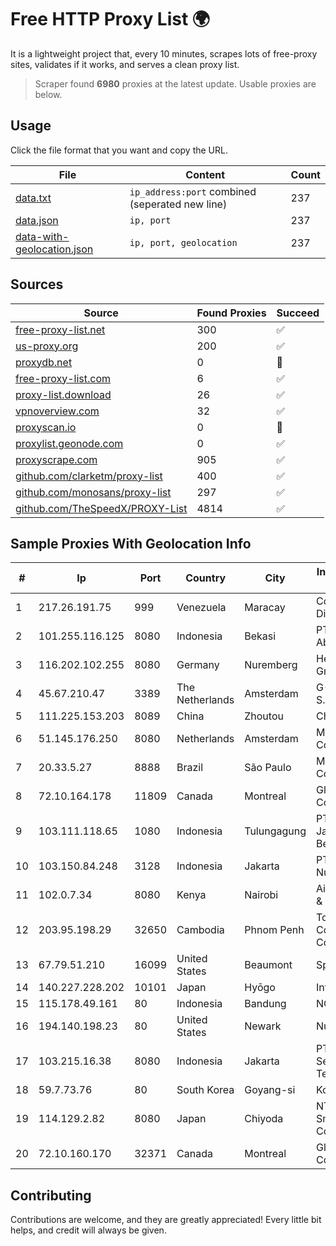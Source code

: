 
# Free HTTP Proxy List 🌍

It is a lightweight project that, every 10 minutes, scrapes lots of free-proxy sites, validates if it works, and serves a clean proxy list.


> Scraper found **6980** proxies at the latest update. Usable proxies are below.

## Usage

Click the file format that you want and copy the URL.


|File|Content|Count|
|----|-------|-----|
|[data.txt](https://raw.githubusercontent.com/themiralay/Proxy-List-World/master/data.txt)|`ip_address:port` combined (seperated new line)|237|
|[data.json](https://raw.githubusercontent.com/themiralay/Proxy-List-World/master/data.json)|`ip, port`|237|
|[data-with-geolocation.json](https://raw.githubusercontent.com/themiralay/Proxy-List-World/master/data-with-geolocation.json)|`ip, port, geolocation`|237|

## Sources

|Source|Found Proxies|Succeed|
|------|-------------|-------|
|[free-proxy-list.net](https://free-proxy-list.net)|300|✅|
|[us-proxy.org](https://www.us-proxy.org)|200|✅|
|[proxydb.net](http://proxydb.net)|0|🚫|
|[free-proxy-list.com](https://free-proxy-list.com/?page=&port=&type%5B%5D=http&type%5B%5D=https&up_time=0&search=Search)|6|✅|
|[proxy-list.download](https://www.proxy-list.download/HTTP)|26|✅|
|[vpnoverview.com](https://vpnoverview.com/privacy/anonymous-browsing/free-proxy-servers)|32|✅|
|[proxyscan.io](https://www.proxyscan.io)|0|🚫|
|[proxylist.geonode.com](https://proxylist.geonode.com/api/proxy-list?limit=300&page=1&sort_by=lastChecked&sort_type=desc&protocols=http,https)|0|✅|
|[proxyscrape.com](https://api.proxyscrape.com/v2/?request=displayproxies&protocol=http&timeout=10000&country=all&ssl=all&anonymity=all)|905|✅|
|[github.com/clarketm/proxy-list](https://raw.githubusercontent.com/clarketm/proxy-list/master/proxy-list-raw.txt)|400|✅|
|[github.com/monosans/proxy-list](https://raw.githubusercontent.com/monosans/proxy-list/main/proxies/http.txt)|297|✅|
|[github.com/TheSpeedX/PROXY-List](https://raw.githubusercontent.com/TheSpeedX/PROXY-List/master/http.txt)|4814|✅|


## Sample Proxies With Geolocation Info

|#|Ip|Port|Country|City|Internet Service Provider|
|-|--|----|-------|----|-------------------------|
|1|217.26.191.75|999|Venezuela|Maracay|Corporacion Digitel C.A.|
|2|101.255.116.125|8080|Indonesia|Bekasi|PT Remala Abadi|
|3|116.202.102.255|8080|Germany|Nuremberg|Hetzner Online GmbH|
|4|45.67.210.47|3389|The Netherlands|Amsterdam|G-Core Labs S.A.|
|5|111.225.153.203|8089|China|Zhoutou|China Telecom|
|6|51.145.176.250|8080|Netherlands|Amsterdam|Microsoft Corporation|
|7|20.33.5.27|8888|Brazil|São Paulo|Microsoft Corporation|
|8|72.10.164.178|11809|Canada|Montreal|GloboTech Communications|
|9|103.111.118.65|1080|Indonesia|Tulungagung|PT Dimensi Jaringan Bersinar|
|10|103.150.84.248|3128|Indonesia|Jakarta|PT Biznet Gio Nusantara|
|11|102.0.7.34|8080|Kenya|Nairobi|Airtel KE Mobile & Fixed Internet|
|12|203.95.198.29|32650|Cambodia|Phnom Penh|Today Communication Co., Ltd|
|13|67.79.51.210|16099|United States|Beaumont|Spectrum|
|14|140.227.228.202|10101|Japan|Hyōgo|InfoSphere|
|15|115.178.49.161|80|Indonesia|Bandung|NOC SIMAYA|
|16|194.140.198.23|80|United States|Newark|Nubes, LLC|
|17|103.215.16.38|8080|Indonesia|Jakarta|PT. Kreasi Sejahtera Teknologi|
|18|59.7.73.76|80|South Korea|Goyang-si|Korea Telecom|
|19|114.129.2.82|8080|Japan|Chiyoda|NTT SmartConnect Corporation|
|20|72.10.160.170|32371|Canada|Montreal|GloboTech Communications|



## Contributing

Contributions are welcome, and they are greatly appreciated! Every
little bit helps, and credit will always be given.

